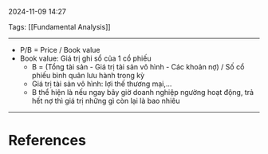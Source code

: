 2024-11-09 14:27

Tags: [[Fundamental Analysis]] 

---

-   P/B = Price / Book value
-   Book value: Giá trị ghi sổ của 1 cổ phiếu
    -   B = (Tổng tài sản - Giá trị tài sản vô hình - Các khoản nợ) / Số cổ phiếu bình quân lưu hành trong kỳ
    -   Giá trị tài sản vô hình: lợi thế thương mại,...
    -   B thể hiện là nếu ngay bây giờ doanh nghiệp ngường hoạt động, trả hết nợ thì giá trị những gì còn lại là bao nhiêu

---
# References